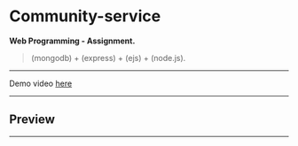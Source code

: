 # Community-service

**Web Programming - Assignment.**

> (mongodb) + (express) + (ejs) + (node.js).

---

Demo video [here](https://youtu.be/TImhy8wMAz8 "Youtube")

---

## Preview

---
